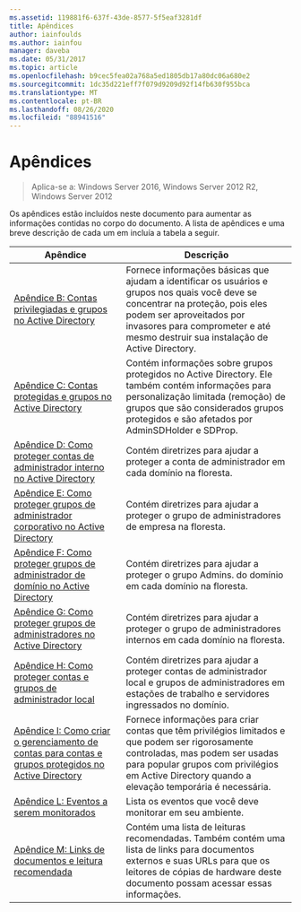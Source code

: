 ```yaml
---
ms.assetid: 119881f6-637f-43de-8577-5f5eaf3281df
title: Apêndices
author: iainfoulds
ms.author: iainfou
manager: daveba
ms.date: 05/31/2017
ms.topic: article
ms.openlocfilehash: b9cec5fea02a768a5ed1805db17a80dc06a680e2
ms.sourcegitcommit: 1dc35d221eff7f079d9209d92f14fb630f955bca
ms.translationtype: MT
ms.contentlocale: pt-BR
ms.lasthandoff: 08/26/2020
ms.locfileid: "88941516"
---
```

# <a name="appendices"></a>Apêndices

>Aplica-se a: Windows Server 2016, Windows Server 2012 R2, Windows Server 2012

Os apêndices estão incluídos neste documento para aumentar as informações contidas no corpo do documento. A lista de apêndices e uma breve descrição de cada um em incluía a tabela a seguir.


|**Apêndice**|**Descrição**|
| --- | --- |
|[Apêndice B: Contas privilegiadas e grupos no Active Directory](../../../ad-ds/plan/security-best-practices/Appendix-B--Privileged-Accounts-and-Groups-in-Active-Directory.md)|Fornece informações básicas que ajudam a identificar os usuários e grupos nos quais você deve se concentrar na proteção, pois eles podem ser aproveitados por invasores para comprometer e até mesmo destruir sua instalação de Active Directory.|
|[Apêndice C: Contas protegidas e grupos no Active Directory](../../../ad-ds/plan/security-best-practices/Appendix-C--Protected-Accounts-and-Groups-in-Active-Directory.md)|Contém informações sobre grupos protegidos no Active Directory. Ele também contém informações para personalização limitada (remoção) de grupos que são considerados grupos protegidos e são afetados por AdminSDHolder e SDProp.|
|[Apêndice D: Como proteger contas de administrador interno no Active Directory](../../../ad-ds/plan/security-best-practices/Appendix-D--Securing-Built-In-Administrator-Accounts-in-Active-Directory.md)|Contém diretrizes para ajudar a proteger a conta de administrador em cada domínio na floresta.|
|[Apêndice E: Como proteger grupos de administrador corporativo no Active Directory](../../../ad-ds/plan/security-best-practices/Appendix-E--Securing-Enterprise-Admins-Groups-in-Active-Directory.md)|Contém diretrizes para ajudar a proteger o grupo de administradores de empresa na floresta.|
|[Apêndice F: Como proteger grupos de administrador de domínio no Active Directory](../../../ad-ds/plan/security-best-practices/Appendix-F--Securing-Domain-Admins-Groups-in-Active-Directory.md)|Contém diretrizes para ajudar a proteger o grupo Admins. do domínio em cada domínio na floresta.|
|[Apêndice G: Como proteger grupos de administradores no Active Directory](../../../ad-ds/plan/security-best-practices/Appendix-G--Securing-Administrators-Groups-in-Active-Directory.md)|Contém diretrizes para ajudar a proteger o grupo de administradores internos em cada domínio na floresta.|
|[Apêndice H: Como proteger contas e grupos de administrador local](../../../ad-ds/plan/security-best-practices/Appendix-H--Securing-Local-Administrator-Accounts-and-Groups.md)|Contém diretrizes para ajudar a proteger contas de administrador local e grupos de administradores em estações de trabalho e servidores ingressados no domínio.|
|[Apêndice I: Como criar o gerenciamento de contas para contas e grupos protegidos no Active Directory](../../../ad-ds/manage/component-updates/Appendix-I--Creating-Management-Accounts-for-Protected-Accounts-and-Groups-in-Active-Directory.md)|Fornece informações para criar contas que têm privilégios limitados e que podem ser rigorosamente controladas, mas podem ser usadas para popular grupos com privilégios em Active Directory quando a elevação temporária é necessária.|
|[Apêndice L: Eventos a serem monitorados](../../../ad-ds/plan/Appendix-L--Events-to-Monitor.md)|Lista os eventos que você deve monitorar em seu ambiente.|
|[Apêndice M: Links de documentos e leitura recomendada](../../../ad-ds/manage/Appendix-M--Document-Links-and-Recommended-Reading.md)|Contém uma lista de leituras recomendadas. Também contém uma lista de links para documentos externos e suas URLs para que os leitores de cópias de hardware deste documento possam acessar essas informações.|



